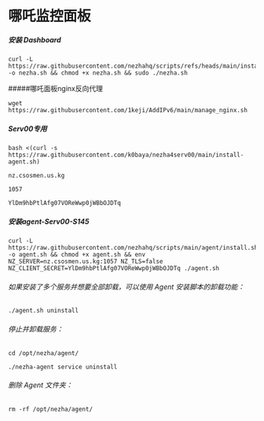 # 哪吒监控面板

##### 安装 Dashboard

```
curl -L https://raw.githubusercontent.com/nezhahq/scripts/refs/heads/main/install.sh -o nezha.sh && chmod +x nezha.sh && sudo ./nezha.sh
```



#####哪吒面板nginx反向代理

```
wget https://raw.githubusercontent.com/1keji/AddIPv6/main/manage_nginx.sh
```





##### Serv00专用

```
bash <(curl -s https://raw.githubusercontent.com/k0baya/nezha4serv00/main/install-agent.sh)
```

```
nz.csosmen.us.kg
```

```
1057
```

```
YlDm9hbPtlAfg07VOReWwp0jWBbOJDTq
```



##### 安装agent-Serv00-S145

```
curl -L https://raw.githubusercontent.com/nezhahq/scripts/main/agent/install.sh -o agent.sh && chmod +x agent.sh && env NZ_SERVER=nz.csosmen.us.kg:1057 NZ_TLS=false NZ_CLIENT_SECRET=YlDm9hbPtlAfg07VOReWwp0jWBbOJDTq ./agent.sh
```



###### 如果安装了多个服务并想要全部卸载，可以使用 Agent 安装脚本的卸载功能：

```
./agent.sh uninstall
```

###### 停止并卸载服务：

```
cd /opt/nezha/agent/

./nezha-agent service uninstall
```

###### 删除 Agent 文件夹：

```
rm -rf /opt/nezha/agent/
```


